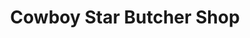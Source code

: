 ---
title: "Cowboy Star Butcher Shop"
url: /colorado-springs/cowboy-star-butcher-shop/
shop: Metzgerei
---